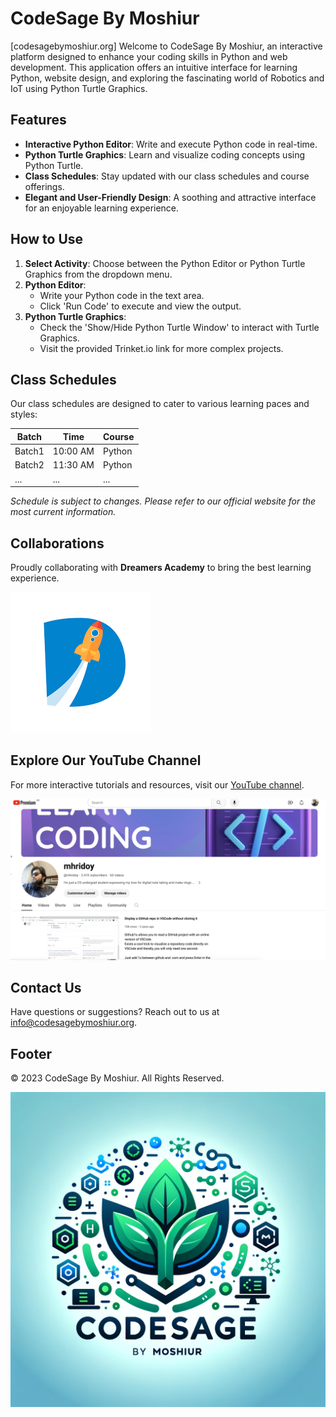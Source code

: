 # CodeSage By Moshiur
[codesagebymoshiur.org]
Welcome to CodeSage By Moshiur, an interactive platform designed to enhance your coding skills in Python and web development. This application offers an intuitive interface for learning Python, website design, and exploring the fascinating world of Robotics and IoT using Python Turtle Graphics.

## Features

- **Interactive Python Editor**: Write and execute Python code in real-time.
- **Python Turtle Graphics**: Learn and visualize coding concepts using Python Turtle.
- **Class Schedules**: Stay updated with our class schedules and course offerings.
- **Elegant and User-Friendly Design**: A soothing and attractive interface for an enjoyable learning experience.

## How to Use

1. **Select Activity**: Choose between the Python Editor or Python Turtle Graphics from the dropdown menu.
2. **Python Editor**:
   - Write your Python code in the text area.
   - Click 'Run Code' to execute and view the output.
3. **Python Turtle Graphics**:
   - Check the 'Show/Hide Python Turtle Window' to interact with Turtle Graphics.
   - Visit the provided Trinket.io link for more complex projects.

## Class Schedules

Our class schedules are designed to cater to various learning paces and styles:

| Batch  | Time        | Course              |
| ------ | ----------- | ------------------- |
| Batch1 | 10:00 AM    | Python              |
| Batch2 | 11:30 AM    | Python              |
| ...    | ...         | ...                 |

_Schedule is subject to changes. Please refer to our official website for the most current information._

## Collaborations

Proudly collaborating with **Dreamers Academy** to bring the best learning experience.

![Dreamers Academy Logo](dm_logo.png)

## Explore Our YouTube Channel

For more interactive tutorials and resources, visit our [YouTube channel](https://youtube.com/mhridoy).

![YouTube Channel Snapshot](yt_logo.png)

## Contact Us

Have questions or suggestions? Reach out to us at [info@codesagebymoshiur.org](mailto:info@codesagebymoshiur.org).

## Footer

© 2023 CodeSage By Moshiur. All Rights Reserved.

![CodeSage Logo](codesagebymoshiur_logo.png)
